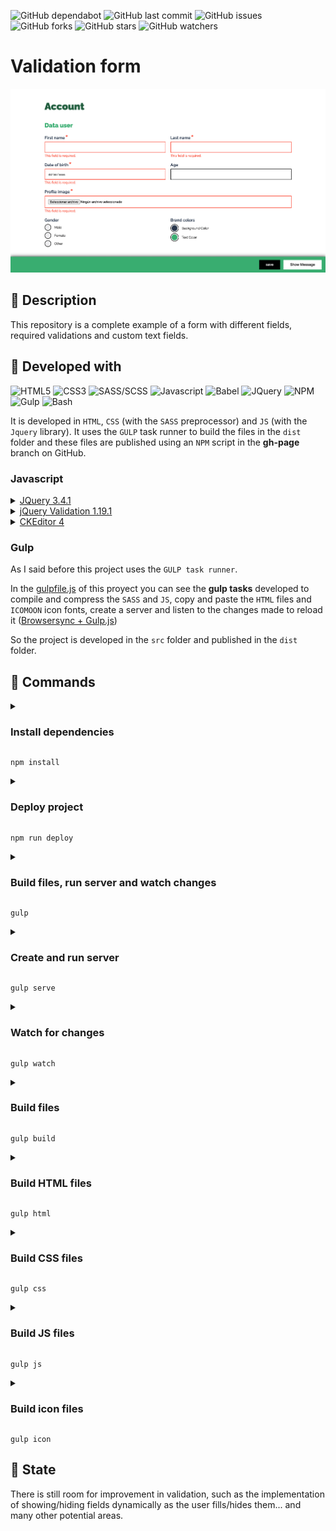 ![GitHub dependabot](https://img.shields.io/badge/dependabot-enabled-025e8c?logo=Dependabot)
![GitHub last commit](https://img.shields.io/github/last-commit/beatrizsmerino/validation-form)
![GitHub issues](https://img.shields.io/github/issues/beatrizsmerino/validation-form)
![GitHub forks](https://img.shields.io/github/forks/beatrizsmerino/validation-form)
![GitHub stars](https://img.shields.io/github/stars/beatrizsmerino/validation-form)
![GitHub watchers](https://img.shields.io/github/watchers/beatrizsmerino/validation-form)

# Validation form

![Validation Form](README/images/validation-form.gif)

## 🎯 Description

This repository is a complete example of a form with different fields, required validations and custom text fields.

## 🧩 Developed with

![HTML5](https://img.shields.io/badge/-HTML5-E34F26?style=for-the-badge&logo=html5&logoColor=white)
![CSS3](https://img.shields.io/badge/-Css3-2173F6?style=for-the-badge&logo=css3&logoColor=white)
![SASS/SCSS](https://img.shields.io/badge/-SASS/SCSS-CC6699?style=for-the-badge&logo=sass&logoColor=white)
![Javascript](https://img.shields.io/badge/-Javascript-F7DF1E?style=for-the-badge&logo=javascript&logoColor=black)
![Babel](https://img.shields.io/badge/-babel-F9DC3E?style=for-the-badge&logo=babel&logoColor=000000) ![JQuery](https://img.shields.io/badge/-JQuery-183353?style=for-the-badge&logo=JQuery&logoColor=white) ![NPM](https://img.shields.io/badge/-NPM-CB3837?style=for-the-badge&logo=npm&logoColor=white) ![Gulp](https://img.shields.io/badge/-Gulp-D34A47?style=for-the-badge&logo=gulp&logoColor=white) ![Bash](https://img.shields.io/badge/Bash-3D4648?style=for-the-badge&logo=gnu-bash&logoColor=white)

It is developed in `HTML`, `CSS` (with the `SASS` preprocessor) and `JS` (with the `Jquery` library).
It uses the `GULP` task runner to build the files in the `dist` folder and these files are published using an `NPM` script in the **gh-page** branch on GitHub.

### Javascript

<details>
<summary><a href="https://jquery.com/">JQuery 3.4.1</a></summary>
<div>
  <p>jQuery is a fast, small, and feature-rich <code>JavaScript</code> library. It makes things like <code>HTML</code> document traversal and manipulation, event handling, animation, and <code>Ajax</code> much simpler with an easy-to-use API that works across a multitude of browsers.</p>
</div>
</details>

<details>
<summary><a href="https://jqueryvalidation.org/">jQuery Validation 1.19.1</a></summary>
<div>
  <p>This jQuery plugin makes simple clientside form validation easy, whilst still offering plenty of customization options. It makes a good choice if you’re building something new from scratch, but also when you’re trying to integrate something into an existing application with lots of existing markup. The plugin comes bundled with a useful set of validation methods, including URL and email validation, while providing an API to write your own methods. All bundled methods come with default error messages in english and translations into 37 other languages.</p>
  <p>Some more methods are provided as add-ons, and are currently included in <code>additional-methods.min.js</code> in the download package. You can find the source code for all additional methods in the <a href="https://github.com/jquery-validation/jquery-validation/tree/master/src/additional">GitHub repository</a>.</p>
</div>
</details>

<details>
<summary><a href="https://ckeditor.com/ckeditor-4/">CKEditor 4</a></summary>
<div>
  <p>Modern <code>JavaScript</code> rich text editor with a modular architecture. Its clean UI and features provide the perfect WYSIWYG UX ❤️ for creating semantic content. It is full of features like pasting from Word, Excel and Google Docs. It's excellent table support with column resizing, row and column selection. You can include multimedia embeds as insert images, videos, tweets, Instagram posts widgets, code snippets, mathematical formulas and more. It has spreadsheets to create data grids within the editor. It uses autocomplete, @mentions, emoji 😊, styling and formatting plugins (copy formatting feature). It is designed with inline and iframe UI, autogrow, maximize mode for distraction-free typing with the read-only mode ...and more!</p><p>Here you can see the <a href="https://github.com/beatrizsmerino/validation-form/blob/master/src/js/libs/ckeditor/README.md">README.md</a> file of this project and the <a href="https://github.com/beatrizsmerino/validation-form/tree/master/src/js/libs/ckeditor/samples">samples</a> folder.</p>
</div>
</details>

### Gulp

As I said before this project uses the `GULP task runner`.

In the [gulpfile.js](https://github.com/beatrizsmerino/validation-form/blob/master/gulpfile.js) of this proyect you can see the **gulp tasks** developed to compile and compress the `SASS` and `JS`, copy and paste the `HTML` files and `ICOMOON` icon fonts, create a server and listen to the changes made to reload it ([Browsersync + Gulp.js](https://browsersync.io/docs/gulp))

So the project is developed in the `src` folder and published in the `dist` folder.

## 🚀 Commands

<details>
	<summary>
		<h3>
			Install dependencies
		</h3>
	</summary>
	<div>
		After cloning this repository you need to install the required NPM packages.
	</div>
</details>

```shell
npm install
```

<details>
	<summary>
		<h3>
			Deploy project
		</h3>
	</summary>
	<div>
		After development you can publish the content of <code>dist</code> folder in Github Pages (<code>gh-pages</code> branch)
	</div>
</details>

```shell
npm run deploy
```

<details>
	<summary>
		<h3>
			Build files, run server and watch changes
		</h3>
	</summary>
	<div>
		<p>
			This is the default gulp task
		</p>
		<p>
			This command is able to:
		</p>
		<ol>
			<li>
				Creates the <code>dist</code> folder if it does not exist.
			</li>
			<li>
				Generate <code>html</code>, <code>css</code>, <code>js</code> and font icons of <code>icomoon</code> on <code>dist</code> folder.
			</li>
			<li>
				Watch the changes to the files in the <code>sass</code>, <code>js</code> and <code>icomoon</code> folders inside the <code>src</code> folder.
			</li>
			<li>
				Create a server and reloads if there are any changes in those files of <code>dist</code> folder.
			</li>
		</ol>
	</div>
</details>

```shell
gulp
```

<details>
	<summary>
		<h3>Create and run server</h3>
	</summary>
	<div>
		This create a static server with browserSync package, serves the files from <code>dist</code> folder and opens by default the <code>index.html</code> file in any of these browsers: Chrome & Firefox.
	</div>
</details>

```shell
gulp serve
```

<details>
	<summary>
		<h3>
			Watch for changes
		</h3>
	</summary>
	<div>
		<p>
			This command is able to:
		</p>
		<ol>
			<li>
				Create the server.
			</li>
			<li>
				Watch the changes to the files in the <code>html</code>, <code>sass</code>, <code>icomoon</code> and <code>js</code> folders inside the <code>src</code> folder and run the tasks to re-generate the files inside the <code>dist</code> folder.
			</li>
			<li>
				Reloads the server if there are any changes to the <code>html</code>, <code>css</code>, <code>icomoon</code> and <code>js</code> files inside the <code>dist</code> folder.
			</li>
		</ol>
	</div>
</details>

```shell
gulp watch
```

<details>
	<summary>
		<h3>
			Build files
		</h3>
	</summary>
	<div>
		<p>
			This command is able to:
		</p>
		<ol>
			<li>
				Creates the <code>dist</code> folder if it does not exist.
			</li>
			<li>
				Generate <code>html</code>, <code>css</code>, <code>js</code> and <code>icomoon</code> on <code>dist</code> folder.
			</li>
		</ol>
	</div>
</details>

```shell
gulp build
```

<details>
	<summary>
		<h3>
			Build HTML files
		</h3>
	</summary>
	<div>
		<p>
			This command is able to:
		</p>
		<ol>
			<li>
				Creates the <code>dist</code> folder if it does not exist.
			</li>
			<li>
				Copies the <code>html</code> files from the <code>src</code> folder and pastes them into the <code>dist</code> folder.
			</li>
		</ol>
	</div>
</details>

```shell
gulp html
```

<details>
	<summary>
		<h3>
			Build CSS files
		</h3>
	</summary>
	<div>
		<p>
			This command is able to:
		</p>
		<ol>
			<li>
				Creates the <code>dist</code> folder if it does not exist.
			</li>
			<li>
				Compile the <code>styles.sass</code> file (with the import files of partials sass) located at <code>src/sass/</code>, add prefixes to CSS properties, compress the file, create and add a mapping for the debugger styles sass on the browser inspector, apply a Gulp Plugin for Line Ending Corrector (A utility that makes sure your files have consistent line endings)...
			</li>
			<li>
				Export the <code>styles.min.css</code> file to <code>dist/css/</code> folder.
			</li>
		</ol>
	</div>
</details>

```shell
gulp css
```

<details>
	<summary>
		<h3>
			Build JS files
		</h3>
	</summary>
	<div>
		<p>
			This command is able to:
		</p>
		<ol>
			<li>
				Creates the <code>dist</code> folder if it does not exist.
			</li>
			<li>
				Get a list of files of <code>pathsFront</code> constant, compile the files with Babel NPM package, compress it and apply a Gulp Plugin for Line Ending Corrector (A utility that makes sure your files have consistent line endings)...
			</li>
			<li>
				Export the <code>scripts.min.js</code> file to <code>dist/js</code> folder.
			</li>
			<li>
				Copy files of libraries js inside <code>src/js/libs</code> and paste them into <code>dist/js/libs</code> folder.
			</li>
		</ol>
	</div>
</details>

```shell
gulp js
```

<details>
	<summary>
		<h3>
			Build icon files
		</h3>
	</summary>
	<div>
		<p>
			This project uses icons from <a href="https://icomoon.io/app/#/select">icomoon.io</a>, one app that has 2 buttons to <strong>generate SVG & More</strong> and <strong>generate Font</strong>.
		</p>
		<p>
			The <code>src/icomoon/</code> folder contains a mix of both folders downloaded from these 2 buttons.
		</p>
		<p>
			This command is able to:
		</p>
		<ol>
			<li>
				Creates the <code>dist</code> folder if it does not exist.
			</li>
			<li>
				Gets <code>style.css</code> file from <code>src/icomoon/</code> folder, generates a new compressed file, renames it <code>fonts.min.css</code> and export the file to <code>dist/icomoon</code>.
			</li>
			<li>
				Copy directory <code>src/icomoon/fonts</code>, containing the fonts (EOT, SVG, TTF, WOFF), into <code>dist/icomoon/fonts</code>
			</li>
		</ol>
	</div>
</details>

```shell
gulp icon
```

## 🚧 State

There is still room for improvement in validation, such as the implementation of showing/hiding fields dynamically as the user fills/hides them... and many other potential areas.
